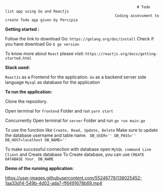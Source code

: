                                                                 # Todo list app using Go and Reactjs
                                                      Coding assessment to create Todo app given by Percipia
                                                      
**Getting started :**

Follow the link to download Go: `https://golang.org/doc/install`
Check if you have download Go `$ go version`

To know more about `React` please visit: `https://reactjs.org/docs/getting-started.html`

**Stack used:**

`ReactJs` as a Frontend for the application.
`Go` as a backend server side language
`Mysql` as database for the application


**To run the application:**

Clone the repository.

Open terminal for `frontend` Folder and run `yarn start`

Concurrently Open terminal for `server` Folder and run `go run main.go `

To use the function like `Create, Read, Update, Delete`
Make sure to update the database username and table name.
`
DB_USER=''
DB_PASS=''
DB_HOST=localhost
DB_NAME=''`

To make successful connection with database open `MySQL command Line Client` and Create database
To Create database, you can use  `CREATE DATABASE Your_ DB_NAME`


**Demo of the running application:**


https://user-images.githubusercontent.com/55246779/138025452-1aa33d14-549b-4d02-ada7-ff6491678b69.mp4


